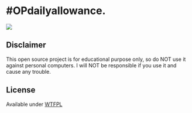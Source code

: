 # #OPdailyallowance.
![](https://static1.squarespace.com/static/55cab5cbe4b0eeb918e4d845/t/57885a8a15d5db91c69e08b2/1468553878897/11-the-infamous-patriot-hacker-known-as-the-jester-makes-a-cameo-appearance.jpg?format=1500w)

## Disclaimer
This open source project is for educational purpose only, so do NOT use it against personal computers. I will NOT be responsible if you use it and cause any trouble.

## License
Available under [WTFPL](https://github.com/fuxsocy/DailyAllowance/blob/master/LICENSE)
